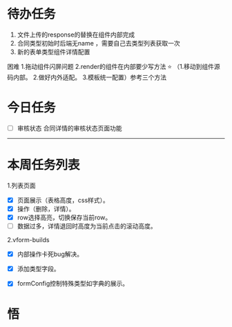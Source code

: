 # 待办任务
1. 文件上传的response的替换在组件内部完成
2. 合同类型初始时后端无name ，需要自己去类型列表获取一次
3. 新的表单类型组件详情配置

困难
1.拖动组件闪屏问题
2.render的组件在内部要少写方法  ⭐
（1.移动到组件源码内部。 2.做好内外适配。 3.模板统一配置）参考三个方法

# 今日任务
- [ ] 审核状态 合同详情的审核状态页面功能




------
# 本周任务列表
1.列表页面
- [x] 页面展示（表格高度，css样式）。
- [x] 操作（删除，详情）。
- [x] row选择高亮，切换保存当前row。
- [ ] 数据过多，详情退回时高度为当前点击的滚动高度。

2.vform-builds 
- [x] 内部操作卡死bug解决。
- [x] 添加类型字段。
- [x] formConfig控制特殊类型如字典的展示。


# 悟